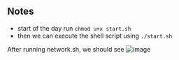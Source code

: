 ## Notes

* start of the day run `chmod u+x start.sh`
* then we can execute the shell script using `./start.sh`

After running network.sh, we should see
![image](https://user-images.githubusercontent.com/3660908/111255411-f7a21680-8651-11eb-9bc1-f8bb5ce4a740.png)
